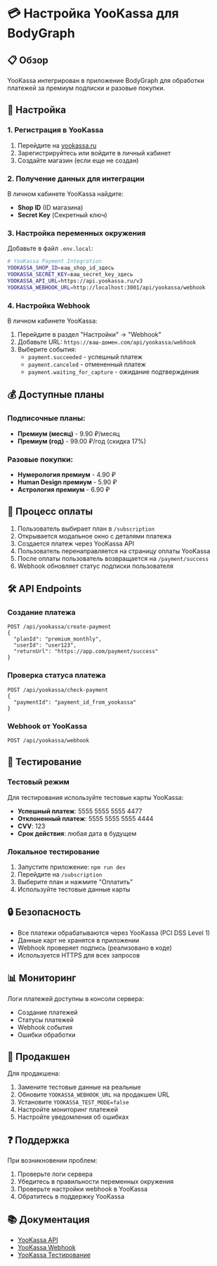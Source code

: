 # 💳 Настройка YooKassa для BodyGraph

## 📋 Обзор

YooKassa интегрирован в приложение BodyGraph для обработки платежей за премиум подписки и разовые покупки.

## 🔧 Настройка

### 1. Регистрация в YooKassa

1. Перейдите на [yookassa.ru](https://yookassa.ru)
2. Зарегистрируйтесь или войдите в личный кабинет
3. Создайте магазин (если еще не создан)

### 2. Получение данных для интеграции

В личном кабинете YooKassa найдите:
- **Shop ID** (ID магазина)
- **Secret Key** (Секретный ключ)

### 3. Настройка переменных окружения

Добавьте в файл `.env.local`:

```bash
# YooKassa Payment Integration
YOOKASSA_SHOP_ID=ваш_shop_id_здесь
YOOKASSA_SECRET_KEY=ваш_secret_key_здесь
YOOKASSA_API_URL=https://api.yookassa.ru/v3
YOOKASSA_WEBHOOK_URL=http://localhost:3001/api/yookassa/webhook
```

### 4. Настройка Webhook

В личном кабинете YooKassa:
1. Перейдите в раздел "Настройки" → "Webhook"
2. Добавьте URL: `https://ваш-домен.com/api/yookassa/webhook`
3. Выберите события:
   - `payment.succeeded` - успешный платеж
   - `payment.canceled` - отмененный платеж
   - `payment.waiting_for_capture` - ожидание подтверждения

## 💰 Доступные планы

### Подписочные планы:
- **Премиум (месяц)** - 9.90 ₽/месяц
- **Премиум (год)** - 99.00 ₽/год (скидка 17%)

### Разовые покупки:
- **Нумерология премиум** - 4.90 ₽
- **Human Design премиум** - 5.90 ₽
- **Астрология премиум** - 6.90 ₽

## 🔄 Процесс оплаты

1. Пользователь выбирает план в `/subscription`
2. Открывается модальное окно с деталями платежа
3. Создается платеж через YooKassa API
4. Пользователь перенаправляется на страницу оплаты YooKassa
5. После оплаты пользователь возвращается на `/payment/success`
6. Webhook обновляет статус подписки пользователя

## 🛠️ API Endpoints

### Создание платежа
```
POST /api/yookassa/create-payment
{
  "planId": "premium_monthly",
  "userId": "user123",
  "returnUrl": "https://app.com/payment/success"
}
```

### Проверка статуса платежа
```
POST /api/yookassa/check-payment
{
  "paymentId": "payment_id_from_yookassa"
}
```

### Webhook от YooKassa
```
POST /api/yookassa/webhook
```

## 🧪 Тестирование

### Тестовый режим
Для тестирования используйте тестовые карты YooKassa:
- **Успешный платеж**: 5555 5555 5555 4477
- **Отклоненный платеж**: 5555 5555 5555 4444
- **CVV**: 123
- **Срок действия**: любая дата в будущем

### Локальное тестирование
1. Запустите приложение: `npm run dev`
2. Перейдите на `/subscription`
3. Выберите план и нажмите "Оплатить"
4. Используйте тестовые данные карты

## 🔒 Безопасность

- Все платежи обрабатываются через YooKassa (PCI DSS Level 1)
- Данные карт не хранятся в приложении
- Webhook проверяет подпись (реализовано в коде)
- Используется HTTPS для всех запросов

## 📊 Мониторинг

Логи платежей доступны в консоли сервера:
- Создание платежей
- Статусы платежей
- Webhook события
- Ошибки обработки

## 🚀 Продакшен

Для продакшена:
1. Замените тестовые данные на реальные
2. Обновите `YOOKASSA_WEBHOOK_URL` на продакшен URL
3. Установите `YOOKASSA_TEST_MODE=false`
4. Настройте мониторинг платежей
5. Настройте уведомления об ошибках

## ❓ Поддержка

При возникновении проблем:
1. Проверьте логи сервера
2. Убедитесь в правильности переменных окружения
3. Проверьте настройки webhook в YooKassa
4. Обратитесь в поддержку YooKassa

## 📚 Документация

- [YooKassa API](https://yookassa.ru/developers/api)
- [YooKassa Webhook](https://yookassa.ru/developers/using-api/webhooks)
- [YooKassa Тестирование](https://yookassa.ru/developers/using-api/testing)



